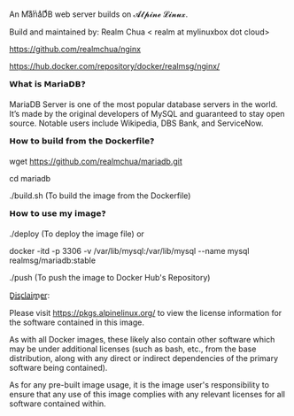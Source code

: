 An MⷨaͣrͬiͥaͣDͩВ web server builds on 𝓐𝓵𝓹𝓲𝓷𝓮 𝓛𝓲𝓷𝓾𝔁.

Build and maintained by: Realm Chua < realm at mylinuxbox dot cloud>

https://github.com/realmchua/nginx

https://hub.docker.com/repository/docker/realmsg/nginx/

𝗪𝗵𝗮𝘁 𝗶𝘀 𝗠𝗮𝗿𝗶𝗮𝗗𝗕❓

MariaDB Server is one of the most popular database servers in the world. It’s made by the original developers of MySQL and guaranteed to stay open source. Notable users include Wikipedia, DBS Bank, and ServiceNow.

𝗛𝗼𝘄 𝘁𝗼 𝗯𝘂𝗶𝗹𝗱 𝗳𝗿𝗼𝗺 𝘁𝗵𝗲 𝗗𝗼𝗰𝗸𝗲𝗿𝗳𝗶𝗹𝗲❓

wget https://github.com/realmchua/mariadb.git

cd mariadb

./build.sh (To build the image from the Dockerfile)

𝗛𝗼𝘄 𝘁𝗼 𝘂𝘀𝗲 𝗺𝘆 𝗶𝗺𝗮𝗴𝗲❓

./deploy (To deploy the image file) or

docker -itd -p 3306 -v /var/lib/mysql:/var/lib/mysql --name mysql realmsg/mariadb:stable

./push (To push the image to Docker Hub's Repository)
  
D̳i̳s̳c̳l̳a̳i̳m̳e̳r̳: 

Please visit https://pkgs.alpinelinux.org/ to view the license information for the software contained in this image.

As with all Docker images, these likely also contain other software which may be under additional licenses (such as bash, etc., from the base distribution, along with any direct or indirect dependencies of the primary software being contained).

As for any pre-built image usage, it is the image user's responsibility to ensure that any use of this image complies with any relevant licenses for all software contained within.
